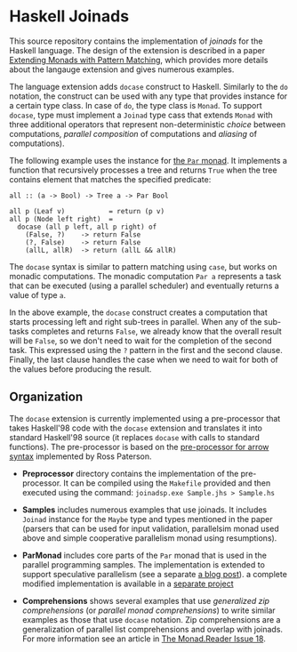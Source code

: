 Haskell Joinads
===============

This source repository contains the implementation of _joinads_ for the Haskell language.
The design of the extension is described in a paper [Extending Monads with Pattern Matching][1],
which provides more details about the langauge extension and gives numerous examples.

The language extension adds `docase` construct to Haskell. Similarly to the `do` notation,
the construct can be used with any type that provides instance for a certain type class.
In case of `do`, the type class is `Monad`. To support `docase`, type must implement a
`Joinad` type cass that extends `Monad` with three additional operators that represent
non-deterministic _choice_ between computations, _parallel composition_ of computations
and _aliasing_ of computations).

The following example uses the instance for [the `Par` monad][2]. It implements a function
that recursively processes a tree and returns `True` when the tree contains element that 
matches the specified predicate:

    all :: (a -> Bool) -> Tree a -> Par Bool

    all p (Leaf v)           = return (p v)
    all p (Node left right)  = 
      docase (all p left, all p right) of
        (False, ?)    -> return False
        (?, False)    -> return False
        (allL, allR)  -> return (allL && allR)

The `docase` syntax is similar to pattern matching using `case`, but works on monadic computations.
The monadic computation `Par a` represents a task that can be executed (using a parallel scheduler)
and eventually returns a value of type `a`. 

In the above example, the `docase` construct creates a computation that starts processing
left and right sub-trees in parallel. When any of the sub-tasks completes and returns `False`,
we already know that the overall result will be `False`, so we don't need to wait for the
completion of the second task. This expressed using the `?` pattern in the first and the
second clause. Finally, the last clause handles the case when we need to wait for both of the
values before producing the result.

Organization
------------

The `docase` extension is currently implemented using a pre-processor that takes Haskell'98 
code with the `docase` extension and translates it into standard Haskell'98 source (it replaces
`docase` with calls to standard functions). The pre-processor is based on the [pre-processor
for arrow syntax][3] implemented by Ross Paterson.

<div style="margin:left-20px">

 * **Preprocessor** directory contains the implementation of the pre-processor. It
   can be compiled using the `Makefile` provided and then executed using 
   the command: `joinadsp.exe Sample.jhs > Sample.hs`

 * **Samples** includes numerous examples that use joinads. It includes `Joinad` instance
   for the `Maybe` type and types mentioned in the paper (parsers that can be used for
   input validation, parallelsim monad used above and simple cooperative parallelism 
   monad using resumptions).

 * **ParMonad** includes core parts of the `Par` monad that is used in the parallel programming
   samples. The implementation is extended to support speculative parallelism (see a separate
   [a blog post][2]). a complete modified implementation is available in a [separate
   project][4]

 * **Comprehensions** shows several examples that use _generalized zip comprehensions_ 
   (or _parallel monad comprehensions_) to write similar examples as those that use
   `docase` notation. Zip comprehensions are a generalization of parallel list comprehensions
   and overlap with joinads. For more information see an article in [The Monad.Reader Issue 18][5].

</div>

  [1]: http://www.cl.cam.ac.uk/~tp322/papers/docase.html
  [2]: http://tomasp.net/blog/speculative-par-monad.aspx
  [3]: http://hackage.haskell.org/package/arrowp
  [4]: http://github.com/tpetricek/Haskell.ParMonad
  [5]: http://themonadreader.files.wordpress.com/2011/07/issue18.pdf